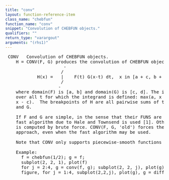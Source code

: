 ```yaml
---
title: "conv"
layout: function-reference-item
class_name: "chebfun"
function_name: "conv"
snippet: "Convolution of CHEBFUN objects."
qualifiers: ""
return_type: "varargout"
arguments: "(rhs1)"
---
```


<pre class="help-text"> CONV   Convolution of CHEBFUN objects.
    H = CONV(F, G) produces the convolution of CHEBFUN objects F and G:
                      - 
                     /
            H(x) =   |    F(t) G(x-t) dt,  x in [a + c, b + d]
                     /
                    -
    where domain(F) is [a, b] and domain(G) is [c, d]. The integral is taken
    over all t for which the integrand is defined: max(a, x - d) <= t <= min(b,
    x - c).  The breakpoints of H are all pairwise sums of the breakpoints of F
    and G.
 
    If F and G are simple, in the sense that their FUNS are CHEBTECH objects, a
    fast algorithm due to Hale and Townsend is used [1]. Otherwise, the integral
    is computed by brute force. CONV(F, G, 'old') forces the brute force
    approach, even when the fast algorithm may be used.
 
    Note that CONV only supports piecewise-smooth functions on bounded domains.
 
    Example:
      f = chebfun(1/2); g = f;
      subplot(2, 2, 1), plot(f)
      for j = 2:4, g = conv(f, g); subplot(2, 2, j), plot(g), end
      figure, for j = 1:4, subplot(2,2,j), plot(g), g = diff(g); end
</pre>